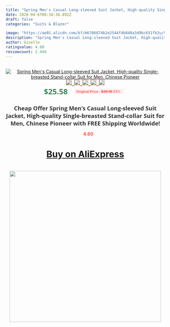 ```yaml
---
title: "Spring Men's Casual Long-sleeved Suit Jacket, High-quality Single-breasted Stand-collar Suit for Men, Chinese Pioneer"
date: 2020-04-6T08:10:36.892Z
draft: false
categories: "Suits & Blazer"

image: "https://ae01.alicdn.com/kf/H6706874b2e2544fdb840a3d9bc651fb2u/Spring-Men-s-Casual-Long-sleeved-Suit-Jacket-High-quality-Single-breasted-Stand-collar-Suit-for.jpg"
description: "Spring Men's Casual Long-sleeved Suit Jacket, High-quality Single-breasted Stand-collar Suit for Men, Chinese Pioneer"
author: Giselle
ratingvalue: 4.60
reviewcount: 2.444
---
```

<br>
<div style="text-align: center;">
<a href="https://s.click.aliexpress.com/e/_ANZtl3" target="_blank" rel="nofollow noopener noreferrer"><img alt="Spring Men's Casual Long-sleeved Suit Jacket, High-quality Single-breasted Stand-collar Suit for Men, Chinese Pioneer" class="magnifier-image" src="https://ae01.alicdn.com/kf/H6706874b2e2544fdb840a3d9bc651fb2u/Spring-Men-s-Casual-Long-sleeved-Suit-Jacket-High-quality-Single-breasted-Stand-collar-Suit-for.jpg_640x640.jpg">
<br>
<img style="border:1px solid salmon" src="https://ae01.alicdn.com/kf/H6706874b2e2544fdb840a3d9bc651fb2u/Spring-Men-s-Casual-Long-sleeved-Suit-Jacket-High-quality-Single-breasted-Stand-collar-Suit-for.jpg_120x120.jpg">&nbsp;&nbsp;<img style="border:1px solid salmon" src="https://ae01.alicdn.com/kf/H092c62dafc8546d3b9802251a585ef9cX/Spring-Men-s-Casual-Long-sleeved-Suit-Jacket-High-quality-Single-breasted-Stand-collar-Suit-for.jpg_120x120.jpg">&nbsp;&nbsp;<img style="border:1px solid salmon" src="https://ae01.alicdn.com/kf/H14316b450e7c4d75adceeada5d80074ay/Spring-Men-s-Casual-Long-sleeved-Suit-Jacket-High-quality-Single-breasted-Stand-collar-Suit-for.jpg_120x120.jpg">&nbsp;&nbsp;<img style="border:1px solid salmon" src="https://ae01.alicdn.com/kf/H536496072667420980d792546b1dae51P/Spring-Men-s-Casual-Long-sleeved-Suit-Jacket-High-quality-Single-breasted-Stand-collar-Suit-for.jpg_120x120.jpg">&nbsp;&nbsp;<img style="border:1px solid salmon" src="https://ae01.alicdn.com/kf/H1abfc1c941544d459bf95f3a3fa74c98F/Spring-Men-s-Casual-Long-sleeved-Suit-Jacket-High-quality-Single-breasted-Stand-collar-Suit-for.jpg_120x120.jpg"></a></div><br0>
<div style="text-align: center;"><span style="background-color: white; border: 0px; box-sizing: border-box; color: seagreen; display: inline-block; font-family: &quot;open sans&quot; , &quot;arial&quot; , &quot;helvetica&quot; , sans-serif , &quot;heiti&quot;; font-size: 24px; font-stretch: inherit; font-weight: 700; line-height: inherit; margin: 0px 10px 0px 0px; padding: 0px; vertical-align: middle;">$25.58 </span>
<span style="background: rgb(255 , 241 , 241); border-radius: 3px; border: 0px; box-sizing: border-box; color: #ff4747; display: inline-block; font-family: inherit; font-size: 12px; font-stretch: inherit; font-style: inherit; font-variant: inherit; font-weight: 600; line-height: inherit; margin: 0px; padding: 2px 5px; transform: scale(0.9); vertical-align: middle;">Original Price : <b style="text-decoration: line-through;">$38.18 </b> 33%&nbsp;&nbsp;</span></div>
<h1 style="color: #333333; display: inline-block; font-family: &quot;open sans&quot; , &quot;arial&quot; , &quot;helvetica&quot; , sans-serif , &quot;heiti&quot;; font-size: 18px; font-stretch: inherit; font-weight: 700; text-align: center;">Cheap Offer Spring Men's Casual Long-sleeved Suit Jacket, High-quality Single-breasted Stand-collar Suit for Men, Chinese Pioneer with FREE Shipping Worldwide!</h1>
<div style="color: #ff4747; text-align: center;">
<img src="https://4.bp.blogspot.com/-M0ZcTcb-5uY/XleCXlxnR4I/AAAAAAAAAEc/OrjgMkXV1oMQFaCRZj5HQwOCBcu3w1FegCPcBGAYYCw/s1600/star.png" style="height: 15px;">&nbsp;<b>4.60</b></div>
<div class="button_cont" align="center"><a class="buynow_a" href="https://s.click.aliexpress.com/e/_ANZtl3" target="_blank" rel="nofollow noopener noreferrer"><H1>Buy on AliExpress</H1></a></div><br>
<div class="separator" style="clear: both; text-align: center;">
<img src="https://lh3.googleusercontent.com/-pTy5HemUv9M/XlePHvY0dAI/AAAAAAAAAE4/0nX5iRUoIWY8eMW9Dpxeirr157OZliDIgCLcBGAsYHQ/s1600/badge.gif" width="480">
</div>
